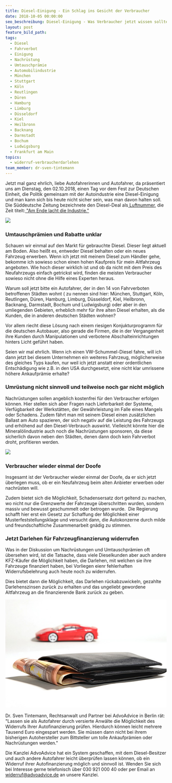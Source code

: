 ```yaml
---
title: Diesel-Einigung - Ein Schlag ins Gesicht der Verbraucher
date: 2018-10-05 00:00:00
seo_beschreibung: Diesel-Einigung - Was Verbraucher jetzt wissen sollten
layout: post
feature_bild_path:
tags:
  - Diesel
  - Fahrverbot
  - Einigung
  - Nachrüstung
  - Umtauschprämie
  - Automobilindustrie
  - München
  - Stuttgart
  - Köln
  - Reutlingen
  - Düren
  - Hamburg
  - Limburg
  - Düsseldorf
  - Kiel
  - Heilbronn
  - Backnang
  - Darmstadt
  - Bochum
  - Ludwigsburg
  - Frankfurt am Main
topics:
  - widerruf-verbraucherdarlehen
team_member: dr-sven-tintemann
---
```


Jetzt mal ganz ehrlich, liebe Autofahrerinnen und Autofahrer, da pr&auml;sentiert uns am Dienstag, den 02.10.2018, einen Tag vor dem Fest zur Deutschen Einheit, die Politik gemeinsam mit der Autoindustrie eine Diesel-Einigung und man kann sich bis heute nicht sicher sein, was man davon halten soll. Die S&uuml;ddeutsche Zeitung bezeichnete den Diesel-Deal als[ Luftnummer](https://www.sueddeutsche.de/wirtschaft/drohende-fahrverbote-der-diesel-deal-ist-eine-luftnummer-1.4153919), die Zeit titelt:[ "Am Ende lacht die Industrie."](https://www.zeit.de/politik/deutschland/2018-10/diesel-kompromiss-grosse-koalition-bundesregierung-auto-industrie-fahrverbote)

![](blob:https://app.cloudcannon.com/da382780-7620-4685-bd95-8b5aad29df21)

### Umtauschpr&auml;mien und Rabatte unklar

Schauen wir einmal auf den Markt f&uuml;r gebrauchte Diesel. Dieser liegt aktuell am Boden. Also hei&szlig;t es, entweder Diesel behalten oder ein neues Fahrzeug erwerben. Wenn ich jetzt mit meinem Diesel zum H&auml;ndler gehe, bekomme ich sowieso schon einen hohen Kaufpreis f&uuml;r mein Altfahrzeug angeboten. Wie hoch dieser wirklich ist und ob da nicht mit dem Preis des Neufahrzeugs einfach getrickst wird, finden die meisten Verbraucher sowieso nicht ohne die Hilfe eines Experten heraus.

Warum soll jetzt bitte ein Autofahrer, der in den 14 von Fahrverboten betroffenen St&auml;dten wohnt ( zu nennen sind hier: M&uuml;nchen, Stuttgart, K&ouml;ln, Reutlingen, D&uuml;ren, Hamburg, Limburg, D&uuml;sseldorf, Kiel, Heilbronn, Backnang, Darmstadt, Bochum und Ludwigsburg) oder aber in den umliegenden Gebieten, erheblich mehr f&uuml;r ihre alten Diesel erhalten, als die Kunden, die in anderen deutschen St&auml;dten wohnen?

Vor allem riecht diese L&ouml;sung nach einem riesigen Konjukturprogramm f&uuml;r die deutschen Autobauer, also gerade die Firmen, die in der Vergangenheit ihre Kunden durch Manipulationen und verbotene Abschalteinrichtungen hinters Licht gef&uuml;hrt haben.

Seien wir mal ehrlich. Wenn ich einen VW-Schummel-Diesel fahre, will ich dann jetzt bei diesem Unternehmen ein weiteres Fahrzeug, m&ouml;glicherweise des gleiches Typs kaufen, nur weil ich jetzt anstatt einer ordentlichen Entsch&auml;digung wie z.B. in den USA durchgesetzt, eine nicht klar umrissene h&ouml;here Ankaufpr&auml;mie erhalte?

### Umr&uuml;stung nicht sinnvoll und teilweise noch gar nicht m&ouml;glich

Nachr&uuml;stungen sollen angeblich kostenfrei f&uuml;r den Verbraucher erfolgen k&ouml;nnen. Hier stellen sich aber Fragen nach Lieferbarkeit der Systeme, Verf&uuml;gbarkeit der Werkst&auml;tten, der Gew&auml;hrleistung im Falle eines Mangels oder Schadens. Zudem f&auml;hrt man mit seinem Diesel einen zus&auml;tzlichen Ballast am Auto spazieren, der sich negativ auf die Leistung des Fahrzeugs und erh&ouml;hend auf den Diesel-Verbrauch auswirkt. Vielleicht k&ouml;nnte hier die Mineral&ouml;lindustrie auch noch die Nachr&uuml;stungen sponsoren, da diese sicherlich davon neben den St&auml;dten, denen dann doch kein Fahrverbot droht, profitieren werden.

![](blob:https://app.cloudcannon.com/97e9f1f9-bba0-408d-918f-0cf92bde7e3c)

### Verbraucher wieder einmal der Doofe

Insgesamt ist der Verbraucher wieder einmal der Doofe, da er sich jetzt &uuml;berlegen muss, ob er ein Neufahrzeug beim alten Anbieter erwerben oder nachr&uuml;sten will.

Zudem bietet sich die M&ouml;glichkeit, Schadensersatz dort geltend zu machen, wo nicht nur die Grenzwerte der Fahrzeuge &uuml;berschritten wurden, sondern massiv und bewusst geschummelt oder betrogen wurde.&nbsp; Die Regierung schafft hier erst ein Gesetz zur Schaffung der M&ouml;glichkeit einer Musterfeststellungsklage und versucht dann, die Autokonzerne durch milde und freundschaftliche Zusammenarbeit gn&auml;dig zu stimmen.

### Jetzt Darlehen f&uuml;r Fahrzeugfinanzierung widerrufen

Was in der Diskussion um Nachr&uuml;stungen und Umtauschpr&auml;mien oft &uuml;bersehen wird, ist die Tatsache, dass viele Dieselkunden aber auch andere KFZ-K&auml;ufer die M&ouml;glichkeit haben, die Darlehen, mit welchen sie ihre Fahrzeuge finanziert haben, bei Vorliegen eienr fehlerhaften Widerrufsbelehrung auch heute noch zu widerrufen.

Dies bietet dann die M&ouml;glichkeit, das Darlehen r&uuml;ckabzuwickeln, gezahlte Darlehenszinsen zur&uuml;ck zu erhalten und das ungeliebt gewordene Altfahrzeug an die finanzierende Bank zur&uuml;ck zu geben.

![](/uploads/auto-financing-2157347-640-3.jpg)

Dr. Sven Tintemann, Rechtsanwalt und Partner bei AdvoAdvice in Berlin r&auml;t: "Lassen sie als Autofahrer durch versierte Anw&auml;lte die M&ouml;glichkeit des Widerrufs Ihrer Autofinanzierung pr&uuml;fen. Hierdurch k&ouml;nnen leicht mehrere Tausend Euro eingespart werden. Sie m&uuml;ssen dann nicht bei ihrem bisherigen Autohersteller zum Bittsteller um tolle Ankaufpr&auml;mien oder Nachr&uuml;stungen werden."

Die Kanzlei AdvoAdvice hat ein System geschaffen, mit dem Diesel-Besitzer und auch andere Autofahrer leicht &uuml;berpr&uuml;fen lassen k&ouml;nnen, ob ein Widerruf ihrer Autofinanzierung m&ouml;glich und sinnvoll ist. Wenden Sie sich bei Interesse gerne telefonisch &uuml;ber 030 921 000 40 oder per Email an widerruf@advoadvice.de an unsere Kanzlei.

&nbsp;